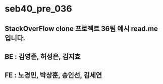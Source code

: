 ﻿# seb40_pre_036

## StackOverFlow clone 프로젝트 36팀 예시 read.me입니다.

## BE : 김영준, 허성은, 김지효

## FE : 노경민, 박상훈, 송인선, 김세연